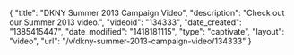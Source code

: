 {
    "title": "DKNY Summer 2013 Campaign Video",
    "description": "Check out our Summer 2013 video.",
    "videoid": "134333",
    "date_created": "1385415447",
    "date_modified": "1418181115",
    "type": "captivate",
    "layout": "video",
    "url": "\/v\/dkny-summer-2013-campaign-video\/134333"
}